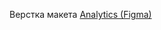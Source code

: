 Верстка макета [Analytics (Figma)](https://www.figma.com/file/TmCownl50ui0T048tY2pZq/Analytics-%E2%80%94-Landing-Page-Design-(Community)-(Copy)?type=design&node-id=2536-1722&mode=design&t=MtitxkHiwF4cdBPJ-0)
